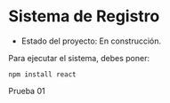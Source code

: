 <h1> Sistema de Registro </h1>

- Estado del proyecto: En construcción.

Para ejecutar el sistema, debes poner:

```npm install react```

Prueba 01
